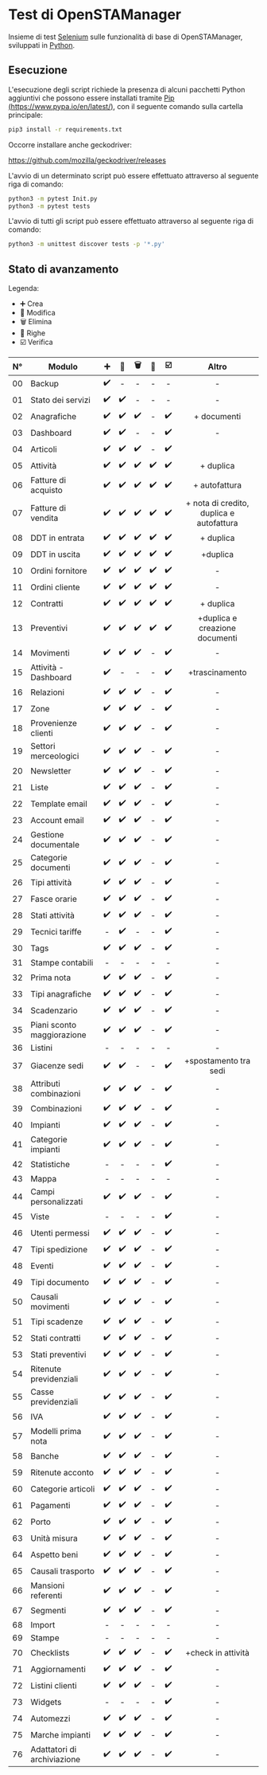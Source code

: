 # Test di OpenSTAManager

Insieme di test [Selenium](https://selenium.dev/) sulle funzionalità di base di OpenSTAManager, sviluppati in [Python](https://www.python.org/).

## Esecuzione

L'esecuzione degli script richiede la presenza di alcuni pacchetti Python aggiuntivi che possono essere installati tramite [Pip (https://www.pypa.io/en/latest/)](https://www.pypa.io/en/latest/), con il seguente comando sulla cartella principale:

```bash
pip3 install -r requirements.txt
```

Occorre installare anche geckodriver:

https://github.com/mozilla/geckodriver/releases

L'avvio di un determinato script può essere effettuato attraverso al seguente riga di comando:
```bash
python3 -m pytest Init.py
python3 -m pytest tests
```
L'avvio di tutti gli script può essere effettuato attraverso al seguente riga di comando:
```bash
python3 -m unittest discover tests -p '*.py'
```

## Stato di avanzamento

Legenda:
- :heavy_plus_sign: Crea
- :pencil: Modifica
- :wastebasket: Elimina
- :bookmark_tabs: Righe
- ☑️ Verifica

|N°| Modulo  | :heavy_plus_sign:| :pencil:|:wastebasket:|:bookmark_tabs: |☑️| Altro |
|--|-------- | :---------------:|:-------:|:-----------:|:--------------:|:-:|:---:|
|00| Backup | :heavy_check_mark: | - |-|-|-|-|
|01| Stato dei servizi |:heavy_check_mark:|:heavy_check_mark:|-|-|-|-|
|02| Anagrafiche | :heavy_check_mark:|:heavy_check_mark:|:heavy_check_mark:|-|:heavy_check_mark:| + documenti|
|03| Dashboard |:heavy_check_mark:|:heavy_check_mark:|-|-|:heavy_check_mark:|-
|04| Articoli |:heavy_check_mark:|:heavy_check_mark:|:heavy_check_mark:|-|:heavy_check_mark:|
|05| Attività |:heavy_check_mark:|:heavy_check_mark:|:heavy_check_mark:|:heavy_check_mark:|:heavy_check_mark:| + duplica|
|06| Fatture di acquisto |:heavy_check_mark:|:heavy_check_mark:|:heavy_check_mark:|:heavy_check_mark:|:heavy_check_mark:| + autofattura|
|07| Fatture di vendita |:heavy_check_mark:|:heavy_check_mark:|:heavy_check_mark:|:heavy_check_mark:|:heavy_check_mark:| + nota di credito, duplica e autofattura
|08| DDT in entrata |:heavy_check_mark:|:heavy_check_mark:|:heavy_check_mark:|:heavy_check_mark:|:heavy_check_mark:| + duplica|
|09| DDT in uscita |:heavy_check_mark:|:heavy_check_mark:|:heavy_check_mark:|:heavy_check_mark:|:heavy_check_mark:|+duplica|
|10| Ordini fornitore |:heavy_check_mark:|:heavy_check_mark:|:heavy_check_mark:|:heavy_check_mark:|:heavy_check_mark:|-|
|11| Ordini cliente |:heavy_check_mark:|:heavy_check_mark:|:heavy_check_mark:|:heavy_check_mark:|:heavy_check_mark:|-|
|12| Contratti |:heavy_check_mark:|:heavy_check_mark:|:heavy_check_mark:|:heavy_check_mark:|:heavy_check_mark:|+ duplica|
|13| Preventivi |:heavy_check_mark:|:heavy_check_mark:|:heavy_check_mark:|:heavy_check_mark:|:heavy_check_mark:|+duplica e creazione documenti|
|14| Movimenti |:heavy_check_mark:|:heavy_check_mark:|:heavy_check_mark:|-|:heavy_check_mark:|- |
|15| Attività - Dashboard |:heavy_check_mark:|-|-|-|:heavy_check_mark:| +trascinamento|
|16| Relazioni |:heavy_check_mark:|:heavy_check_mark:|:heavy_check_mark:|-|:heavy_check_mark:|-|
|17| Zone |:heavy_check_mark:|:heavy_check_mark:|:heavy_check_mark:|-|:heavy_check_mark:|-|
|18| Provenienze clienti |:heavy_check_mark:|:heavy_check_mark:|:heavy_check_mark:|-|:heavy_check_mark:|-|
|19| Settori merceologici |:heavy_check_mark:|:heavy_check_mark:|:heavy_check_mark:|-|:heavy_check_mark:|-|
|20| Newsletter |:heavy_check_mark:|:heavy_check_mark:|:heavy_check_mark:|-|:heavy_check_mark:|-|
|21| Liste |:heavy_check_mark:|:heavy_check_mark:|:heavy_check_mark:|-|:heavy_check_mark:|-|
|22| Template email |:heavy_check_mark:|:heavy_check_mark:|:heavy_check_mark:|-|:heavy_check_mark:|-|
|23| Account email |:heavy_check_mark:|:heavy_check_mark:|:heavy_check_mark:|-|:heavy_check_mark:|-|
|24| Gestione documentale |:heavy_check_mark:|:heavy_check_mark:|:heavy_check_mark:|-|:heavy_check_mark:|-|
|25| Categorie documenti |:heavy_check_mark:|:heavy_check_mark:|:heavy_check_mark:|-|:heavy_check_mark:|-|
|26| Tipi attività |:heavy_check_mark:|:heavy_check_mark:|:heavy_check_mark:|-|:heavy_check_mark:|-|
|27| Fasce orarie |:heavy_check_mark:|:heavy_check_mark:|:heavy_check_mark:|-|:heavy_check_mark:|-|
|28| Stati attività |:heavy_check_mark:|:heavy_check_mark:|:heavy_check_mark:|-|:heavy_check_mark:|-|
|29| Tecnici tariffe |-|:heavy_check_mark:|-|-|:heavy_check_mark:|-|
|30| Tags |:heavy_check_mark:|:heavy_check_mark:|:heavy_check_mark:| -|:heavy_check_mark:|-|
|31| Stampe contabili | -|-|-|-|-|-|
|32| Prima nota |:heavy_check_mark:|:heavy_check_mark:|:heavy_check_mark:|-|:heavy_check_mark:|-|
|33| Tipi anagrafiche |:heavy_check_mark:|:heavy_check_mark:|:heavy_check_mark:|-|:heavy_check_mark:|-|
|34| Scadenzario |:heavy_check_mark:|:heavy_check_mark:|:heavy_check_mark:|-|:heavy_check_mark:|-|
|35| Piani sconto maggiorazione |:heavy_check_mark:|:heavy_check_mark:|:heavy_check_mark:|-|:heavy_check_mark:|-|
|36| Listini |-|-|-|-|-|-|
|37| Giacenze sedi|:heavy_check_mark:|:heavy_check_mark:| -|-|:heavy_check_mark:|+spostamento tra sedi|
|38| Attributi combinazioni |:heavy_check_mark:|:heavy_check_mark:|:heavy_check_mark:|-|:heavy_check_mark:|-|
|39| Combinazioni |:heavy_check_mark:|:heavy_check_mark:|:heavy_check_mark:|-|:heavy_check_mark:|-|
|40| Impianti |:heavy_check_mark:|:heavy_check_mark:|:heavy_check_mark:|-|:heavy_check_mark:|-|
|41| Categorie impianti |:heavy_check_mark:|:heavy_check_mark:|:heavy_check_mark:|-|:heavy_check_mark:|-|
|42| Statistiche |-|-|-|-|:heavy_check_mark:|-|
|43| Mappa |-|-|-|-|-|-|
|44| Campi personalizzati |:heavy_check_mark:|:heavy_check_mark:|:heavy_check_mark:|-|:heavy_check_mark:|-|
|45| Viste |-|-|-|-|:heavy_check_mark:|-|
|46| Utenti permessi |:heavy_check_mark:|:heavy_check_mark:|:heavy_check_mark:|-|:heavy_check_mark:|-|
|47| Tipi spedizione |:heavy_check_mark:|:heavy_check_mark:|:heavy_check_mark:|-|:heavy_check_mark:|-|
|48| Eventi |:heavy_check_mark:|:heavy_check_mark:|:heavy_check_mark:|-|:heavy_check_mark:|-|
|49| Tipi documento |:heavy_check_mark:|:heavy_check_mark:|:heavy_check_mark:|-|:heavy_check_mark:|-|
|50| Causali movimenti |:heavy_check_mark:|:heavy_check_mark:|:heavy_check_mark:|-|:heavy_check_mark:|-|
|51| Tipi scadenze |:heavy_check_mark:|:heavy_check_mark:|:heavy_check_mark:|-|:heavy_check_mark:|-|
|52| Stati contratti |:heavy_check_mark:|:heavy_check_mark:|:heavy_check_mark:|-|:heavy_check_mark:|-|
|53| Stati preventivi |:heavy_check_mark:|:heavy_check_mark:|:heavy_check_mark:|-|:heavy_check_mark:|-|
|54| Ritenute previdenziali |:heavy_check_mark:|:heavy_check_mark:|:heavy_check_mark:|-|:heavy_check_mark:|-|
|55| Casse previdenziali |:heavy_check_mark:|:heavy_check_mark:|:heavy_check_mark:|-|:heavy_check_mark:|-|
|56| IVA |:heavy_check_mark:|:heavy_check_mark:|:heavy_check_mark:|-|:heavy_check_mark:|-|
|57| Modelli prima nota |:heavy_check_mark:|:heavy_check_mark:|:heavy_check_mark:|-|:heavy_check_mark:|-|
|58| Banche |:heavy_check_mark:|:heavy_check_mark:|:heavy_check_mark:|-|:heavy_check_mark:|-|
|59| Ritenute acconto |:heavy_check_mark:|:heavy_check_mark:|:heavy_check_mark:|-|:heavy_check_mark:|-|
|60| Categorie articoli |:heavy_check_mark:|:heavy_check_mark:|:heavy_check_mark:|-|:heavy_check_mark:|-|
|61| Pagamenti |:heavy_check_mark:|:heavy_check_mark:|:heavy_check_mark:|-|:heavy_check_mark:|-|
|62| Porto |:heavy_check_mark:|:heavy_check_mark:|:heavy_check_mark:|-|:heavy_check_mark:|-|
|63| Unità misura |:heavy_check_mark:|:heavy_check_mark:|:heavy_check_mark:|-|:heavy_check_mark:|-|
|64| Aspetto beni |:heavy_check_mark:|:heavy_check_mark:|:heavy_check_mark:|-|:heavy_check_mark:|-|
|65| Causali trasporto |:heavy_check_mark:|:heavy_check_mark:|:heavy_check_mark:|-|:heavy_check_mark:|-|
|66| Mansioni referenti |:heavy_check_mark:|:heavy_check_mark:|:heavy_check_mark:|-|:heavy_check_mark:|-|
|67| Segmenti |:heavy_check_mark:|:heavy_check_mark:|:heavy_check_mark:|-|:heavy_check_mark:|-|
|68| Import |-|-|-|-|-|-|
|69| Stampe |-|-|-|-|-|-|
|70| Checklists |:heavy_check_mark:|:heavy_check_mark:|:heavy_check_mark:|-|:heavy_check_mark:|+check in attività|
|71| Aggiornamenti |:heavy_check_mark:|:heavy_check_mark:|:heavy_check_mark:|-|:heavy_check_mark:|-|
|72| Listini clienti |:heavy_check_mark:|:heavy_check_mark:|:heavy_check_mark:|-|:heavy_check_mark:|-|
|73| Widgets |-|-|-|-|:heavy_check_mark:|-|
|74| Automezzi |:heavy_check_mark:|:heavy_check_mark:|:heavy_check_mark:| -|:heavy_check_mark:|-|
|75| Marche impianti |:heavy_check_mark:|:heavy_check_mark:|:heavy_check_mark:|-|:heavy_check_mark:|-|
|76| Adattatori di archiviazione |:heavy_check_mark:|:heavy_check_mark:|:heavy_check_mark:|-|:heavy_check_mark:|-|